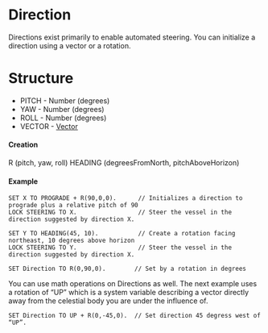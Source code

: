 # Direction

Directions exist primarily to enable automated steering. You can initialize a direction using a vector or a rotation.

Structure
=========

* PITCH - Number (degrees)
* YAW - Number (degrees)
* ROLL - Number (degrees)
* VECTOR - [Vector](/KOS/structure/vector)

#### Creation

R (pitch, yaw, roll)
HEADING (degreesFromNorth, pitchAboveHorizon)

#### Example

    SET X TO PROGRADE + R(90,0,0).      // Initializes a direction to prograde plus a relative pitch of 90
    LOCK STEERING TO X.                 // Steer the vessel in the direction suggested by direction X.

    SET Y TO HEADING(45, 10).           // Create a rotation facing northeast, 10 degrees above horizon
    LOCK STEERING TO Y.                 // Steer the vessel in the direction suggested by direction X.

    SET Direction TO R(0,90,0).        // Set by a rotation in degrees

You can use math operations on Directions as well. The next example uses a rotation of “UP” which is a system variable describing a vector directly away from the celestial body you are under the influence of.

    SET Direction TO UP + R(0,-45,0).  // Set direction 45 degress west of “UP”.

